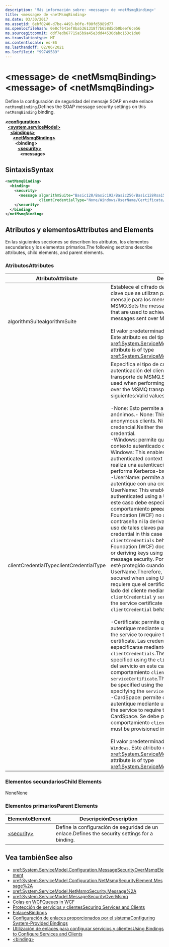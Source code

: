```yaml
---
description: 'Más información sobre: <message> de <netMsmqBinding>'
title: <message> de <netMsmqBinding>
ms.date: 03/30/2017
ms.assetid: 6ebf0240-d7be-4493-b0fe-f00fd5989d77
ms.openlocfilehash: 0e8cf641ef8ba5361318f7b658d5d60beef6ce56
ms.sourcegitcommit: ddf7edb67715a5b9a45e3dd44536dabc153c1de0
ms.translationtype: MT
ms.contentlocale: es-ES
ms.lasthandoff: 02/06/2021
ms.locfileid: "99749589"
---
```

# <a name="message-of-netmsmqbinding"></a><span data-ttu-id="7ea9f-103">\<message> de \<netMsmqBinding></span><span class="sxs-lookup"><span data-stu-id="7ea9f-103">\<message> of \<netMsmqBinding></span></span>

<span data-ttu-id="7ea9f-104">Define la configuración de seguridad del mensaje SOAP en este enlace `netMsmqBinding`.</span><span class="sxs-lookup"><span data-stu-id="7ea9f-104">Defines the SOAP message security settings on this `netMsmqBinding` binding.</span></span>

[**\<configuration>**](../configuration-element.md)\
&nbsp;&nbsp;[**\<system.serviceModel>**](system-servicemodel.md)\
&nbsp;&nbsp;&nbsp;&nbsp;[**\<bindings>**](bindings.md)\
&nbsp;&nbsp;&nbsp;&nbsp;&nbsp;&nbsp;[**\<netMsmqBinding>**](netmsmqbinding.md)\
&nbsp;&nbsp;&nbsp;&nbsp;&nbsp;&nbsp;&nbsp;&nbsp;**\<binding>**\
&nbsp;&nbsp;&nbsp;&nbsp;&nbsp;&nbsp;&nbsp;&nbsp;&nbsp;&nbsp;[**\<security>**](security-of-netmsmqbinding.md)\
&nbsp;&nbsp;&nbsp;&nbsp;&nbsp;&nbsp;&nbsp;&nbsp;&nbsp;&nbsp;&nbsp;&nbsp;**\<message>**  

## <a name="syntax"></a><span data-ttu-id="7ea9f-105">Sintaxis</span><span class="sxs-lookup"><span data-stu-id="7ea9f-105">Syntax</span></span>

```xml
<netMsmqBinding>
  <binding>
    <security>
      <message algorithmSuite="Basic128/Basic192/Basic256/Basic128Rsa15/Basic256Rsa15/TripleDes/TripleDesRsa15/Basic128Sha256/Basic192Sha256/TripleDesSha256/Basic128Sha256Rsa15/Basic192Sha256Rsa15/Basic256Sha256Rsa15/TripleDesSha256Rsa15"
               clientCredentialType="None/Windows/UserName/Certificate/CardSpace" />
    </security>
  </binding>
</netMsmqBinding>
```

## <a name="attributes-and-elements"></a><span data-ttu-id="7ea9f-106">Atributos y elementos</span><span class="sxs-lookup"><span data-stu-id="7ea9f-106">Attributes and Elements</span></span>

<span data-ttu-id="7ea9f-107">En las siguientes secciones se describen los atributos, los elementos secundarios y los elementos primarios.</span><span class="sxs-lookup"><span data-stu-id="7ea9f-107">The following sections describe attributes, child elements, and parent elements.</span></span>

### <a name="attributes"></a><span data-ttu-id="7ea9f-108">Atributos</span><span class="sxs-lookup"><span data-stu-id="7ea9f-108">Attributes</span></span>

|<span data-ttu-id="7ea9f-109">Atributo</span><span class="sxs-lookup"><span data-stu-id="7ea9f-109">Attribute</span></span>|<span data-ttu-id="7ea9f-110">Descripción</span><span class="sxs-lookup"><span data-stu-id="7ea9f-110">Description</span></span>|
|---------------|-----------------|
|<span data-ttu-id="7ea9f-111">algorithmSuite</span><span class="sxs-lookup"><span data-stu-id="7ea9f-111">algorithmSuite</span></span>|<span data-ttu-id="7ea9f-112">Establece el cifrado de mensajes y algoritmos de ajuste de clave que se utilizan para lograr la seguridad basada en mensaje para los mensajes enviados sobre transporte de MSMQ.</span><span class="sxs-lookup"><span data-stu-id="7ea9f-112">Sets the message encryption and key-wrap algorithms that are used to achieve message-based security for messages sent over MSMQ transport.</span></span><br /><br /> <span data-ttu-id="7ea9f-113">El valor predeterminado es `Aes256`.</span><span class="sxs-lookup"><span data-stu-id="7ea9f-113">The default value is `Aes256`.</span></span> <span data-ttu-id="7ea9f-114">Este atributo es del tipo <xref:System.ServiceModel.Security.SecurityAlgorithmSuite>.</span><span class="sxs-lookup"><span data-stu-id="7ea9f-114">This attribute is of type <xref:System.ServiceModel.Security.SecurityAlgorithmSuite>.</span></span>|
|<span data-ttu-id="7ea9f-115">clientCredentialType</span><span class="sxs-lookup"><span data-stu-id="7ea9f-115">clientCredentialType</span></span>|<span data-ttu-id="7ea9f-116">Especifica el tipo de credencial que se va a utilizar al realizar la autenticación del cliente para los mensajes enviados sobre el transporte de MSMQ.</span><span class="sxs-lookup"><span data-stu-id="7ea9f-116">Specifies the type of credential to be used when performing client authentication for messages sent over the MSMQ transport.</span></span> <span data-ttu-id="7ea9f-117">Los valores válidos incluyen los siguientes:</span><span class="sxs-lookup"><span data-stu-id="7ea9f-117">Valid values include the following:</span></span><br /><br /> <span data-ttu-id="7ea9f-118">-None: Esto permite al servicio interactuar con clientes anónimos.</span><span class="sxs-lookup"><span data-stu-id="7ea9f-118">-   None: This allows the service to interact with anonymous clients.</span></span> <span data-ttu-id="7ea9f-119">Ni el servicio ni el cliente requieren una credencial.</span><span class="sxs-lookup"><span data-stu-id="7ea9f-119">Neither the service nor the client requires a credential.</span></span><br /><span data-ttu-id="7ea9f-120">-Windows: permite que los intercambios de SOAP estén en el contexto autenticado de una credencial de Windows.</span><span class="sxs-lookup"><span data-stu-id="7ea9f-120">-   Windows: This enables the SOAP exchanges to be under the authenticated context of a Windows credential.</span></span> <span data-ttu-id="7ea9f-121">Esto siempre realiza una autenticación basada en Kerberos.</span><span class="sxs-lookup"><span data-stu-id="7ea9f-121">This always performs Kerberos-based authentication.</span></span><br /><span data-ttu-id="7ea9f-122">-UserName: permite al servicio exigir que el cliente se autentique con una credencial de nombre de usuario.</span><span class="sxs-lookup"><span data-stu-id="7ea9f-122">-   UserName: This enables the service to require that the client be authenticated using a UserName credential.</span></span> <span data-ttu-id="7ea9f-123">La credencial en este caso debe especificarse con el `clientCredentials` comportamiento **precaución:**  Windows Communication Foundation (WCF) no admite el envío de un resumen de contraseña ni la derivación de claves mediante contraseña y el uso de tales claves para la seguridad de los mensajes.</span><span class="sxs-lookup"><span data-stu-id="7ea9f-123">The credential in this case needs to be specified using the `clientCredentials` behavior **Caution:**  Windows Communication Foundation (WCF) does not support sending a password digest or deriving keys using password and using such keys for message security.</span></span> <span data-ttu-id="7ea9f-124">Por lo tanto, WCF impone que el intercambio esté protegido cuando se usen las credenciales UserName.</span><span class="sxs-lookup"><span data-stu-id="7ea9f-124">Therefore, WCF enforces that the exchange is secured when using UserName credentials.</span></span> <span data-ttu-id="7ea9f-125">Este modo requiere que el certificado del servicio se especifique en el lado del cliente mediante el comportamiento de `clientCredential` y `serviceCertificate`.</span><span class="sxs-lookup"><span data-stu-id="7ea9f-125">This mode requires that the service certificate be specified on the client side using `clientCredential` behavior and `serviceCertificate`.</span></span> <br /><br /> <span data-ttu-id="7ea9f-126">-Certificate: permite que el servicio requiera que el cliente se autentique mediante un certificado.</span><span class="sxs-lookup"><span data-stu-id="7ea9f-126">-   Certificate: This enables the service to require that the client be authenticated using a certificate.</span></span> <span data-ttu-id="7ea9f-127">Las credenciales del cliente en este caso tienen que especificarse mediante el comportamiento `clientCredentials`.</span><span class="sxs-lookup"><span data-stu-id="7ea9f-127">The client credential in this case needs to be specified using the `clientCredentials` behavior.</span></span> <span data-ttu-id="7ea9f-128">La credencial del servicio en este caso necesita ser especificada utilizando el comportamiento `clientCredentials` especificando `serviceCertificate`.</span><span class="sxs-lookup"><span data-stu-id="7ea9f-128">The service credential in this case needs to be specified using the `clientCredentials` behavior by specifying the `serviceCertificate`.</span></span><br /><span data-ttu-id="7ea9f-129">-CardSpace: permite que el servicio requiera que el cliente se autentique mediante un CardSpace.</span><span class="sxs-lookup"><span data-stu-id="7ea9f-129">-   CardSpace: This allows the service to require that the client be authenticated using a CardSpace.</span></span> <span data-ttu-id="7ea9f-130">Se debe proporcionar `serviceCertificate` en el comportamiento `clientCredential`.</span><span class="sxs-lookup"><span data-stu-id="7ea9f-130">The `serviceCertificate` must be provisioned in the `clientCredential` behavior.</span></span><br /><br /> <span data-ttu-id="7ea9f-131">El valor predeterminado es `Windows`.</span><span class="sxs-lookup"><span data-stu-id="7ea9f-131">The default value is `Windows`.</span></span> <span data-ttu-id="7ea9f-132">Este atributo es del tipo <xref:System.ServiceModel.MessageCredentialType>.</span><span class="sxs-lookup"><span data-stu-id="7ea9f-132">This attribute is of type <xref:System.ServiceModel.MessageCredentialType>.</span></span>|

### <a name="child-elements"></a><span data-ttu-id="7ea9f-133">Elementos secundarios</span><span class="sxs-lookup"><span data-stu-id="7ea9f-133">Child Elements</span></span>

<span data-ttu-id="7ea9f-134">None</span><span class="sxs-lookup"><span data-stu-id="7ea9f-134">None</span></span>

### <a name="parent-elements"></a><span data-ttu-id="7ea9f-135">Elementos primarios</span><span class="sxs-lookup"><span data-stu-id="7ea9f-135">Parent Elements</span></span>

|<span data-ttu-id="7ea9f-136">Elemento</span><span class="sxs-lookup"><span data-stu-id="7ea9f-136">Element</span></span>|<span data-ttu-id="7ea9f-137">Descripción</span><span class="sxs-lookup"><span data-stu-id="7ea9f-137">Description</span></span>|
|-------------|-----------------|
|[\<security>](security-of-netmsmqbinding.md)|<span data-ttu-id="7ea9f-138">Define la configuración de seguridad de un enlace.</span><span class="sxs-lookup"><span data-stu-id="7ea9f-138">Defines the security settings for a binding.</span></span>|

## <a name="see-also"></a><span data-ttu-id="7ea9f-139">Vea también</span><span class="sxs-lookup"><span data-stu-id="7ea9f-139">See also</span></span>

- <xref:System.ServiceModel.Configuration.MessageSecurityOverMsmqElement>
- <xref:System.ServiceModel.Configuration.NetMsmqSecurityElement.Message%2A>
- <xref:System.ServiceModel.NetMsmqSecurity.Message%2A>
- <xref:System.ServiceModel.MessageSecurityOverMsmq>
- [<span data-ttu-id="7ea9f-140">Colas en WCF</span><span class="sxs-lookup"><span data-stu-id="7ea9f-140">Queues in WCF</span></span>](../../../wcf/feature-details/queues-in-wcf.md)
- [<span data-ttu-id="7ea9f-141">Protección de servicios y clientes</span><span class="sxs-lookup"><span data-stu-id="7ea9f-141">Securing Services and Clients</span></span>](../../../wcf/feature-details/securing-services-and-clients.md)
- [<span data-ttu-id="7ea9f-142">Enlaces</span><span class="sxs-lookup"><span data-stu-id="7ea9f-142">Bindings</span></span>](../../../wcf/bindings.md)
- [<span data-ttu-id="7ea9f-143">Configuración de enlaces proporcionados por el sistema</span><span class="sxs-lookup"><span data-stu-id="7ea9f-143">Configuring System-Provided Bindings</span></span>](../../../wcf/feature-details/configuring-system-provided-bindings.md)
- [<span data-ttu-id="7ea9f-144">Utilización de enlaces para configurar servicios y clientes</span><span class="sxs-lookup"><span data-stu-id="7ea9f-144">Using Bindings to Configure Services and Clients</span></span>](../../../wcf/using-bindings-to-configure-services-and-clients.md)
- [\<binding>](bindings.md)
